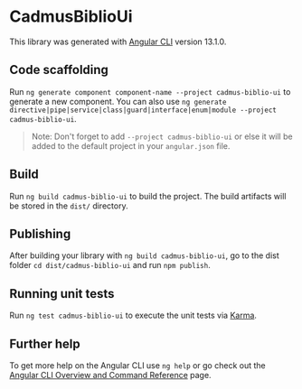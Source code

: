 # CadmusBiblioUi

This library was generated with [Angular CLI](https://github.com/angular/angular-cli) version 13.1.0.

## Code scaffolding

Run `ng generate component component-name --project cadmus-biblio-ui` to generate a new component. You can also use `ng generate directive|pipe|service|class|guard|interface|enum|module --project cadmus-biblio-ui`.
> Note: Don't forget to add `--project cadmus-biblio-ui` or else it will be added to the default project in your `angular.json` file. 

## Build

Run `ng build cadmus-biblio-ui` to build the project. The build artifacts will be stored in the `dist/` directory.

## Publishing

After building your library with `ng build cadmus-biblio-ui`, go to the dist folder `cd dist/cadmus-biblio-ui` and run `npm publish`.

## Running unit tests

Run `ng test cadmus-biblio-ui` to execute the unit tests via [Karma](https://karma-runner.github.io).

## Further help

To get more help on the Angular CLI use `ng help` or go check out the [Angular CLI Overview and Command Reference](https://angular.io/cli) page.

